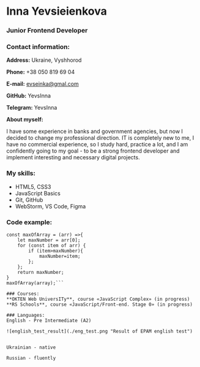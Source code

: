 # Inna Yevsieienkova

### Junior Frontend Developer

### Contact information:
**Address:** Ukraine, Vyshhorod

**Phone:** +38 050 819 69 04

**E-mail:** evseinka@gmal.com

**GitHub:** YevsInna

**Telegram:** YevsInna

**About myself:**

I have some experience in banks and government agencies, but now I decided to change my professional direction. IT is completely new to me, I have no commercial experience, so I study hard, practice a lot, and I am confidently going to my goal - to be a strong frontend developer and implement interesting and necessary digital projects.

### My skills:
* HTML5, CSS3
* JavaScript Basics
* Git, GitHub
* WebStorm, VS Code, Figma

### Code example:
```let array = [46,87,0,28,55,-4];
const maxOfArray = (arr) =>{
    let maxNumber = arr[0];
    for (const item of arr) {
        if (item>maxNumber){
            maxNumber=item;
        };
    };
    return maxNumber;
}
maxOfArray(array);```

### Courses:
**OKTEN Web UniversITy**, course «JavaScript Complex» (in progress)   
**RS Schools**, course «JavaScript/Front-end. Stage 0» (in progress)

### Languages:
English - Pre Intermediate (A2)

![english_test_result](./eng_test.png "Result of EPAM english test")


Ukrainian - native

Russian - fluently
